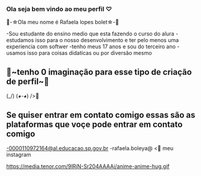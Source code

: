 ### Ola seja bem vindo ao meu perfil ♡


💜-☆Ola meu nome é Rafaela lopes bolet☆-💜

-Sou estudante do ensino medio que esta fazendo o curso do alura
-estudamos isso para o nosso desenvolvimento e ter pelo menos uma experiencia com softwer
-tenho meus 17 anos e sou do terceiro ano
-usamos isso para coisas didaticas ou por diversão mesmo

## 💜~tenho 0 imaginação para esse tipo de criação de perfil~💜

(\_/)
(◕-◕)
/>💜

## Se quiser entrar em contato comigo essas são as plataformas que voçe pode entrar em contato comigo

-0000110972164@al.educacao.sp.gov.br
-rafaela.boleya@ <💜 meu instagram

https://media.tenor.com/9lRjN-Sr204AAAAi/anime-anime-hug.gif
